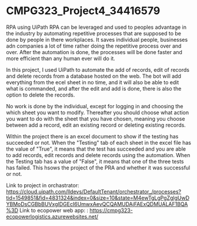 # CMPG323_Project4_34416579

RPA using UiPath
RPA can be leveraged and used to peoples advantage in the industry by automating repetitive processes that are supposed to be done by people in there workplaces. It saves individual people, businesses adn companies a lot of time rather doing the repetitive process over and over. After the automation is done, the processes will be done faster and more efficient than any human ever will do it.

In this project, I used UiPath to automate the add of records, edit of records and delete records from a database hosted on the web. The bot will add everything from the ecel sheet in no time, and it will also be able to edit what is commanded, and after the edit and add is done, there is also the option to delete the records.

No work is done by the individual, except for logging in and choosing the which sheet you want to modify. Thereafter you should choose what action you want to do with the sheet that you have chosen, meaning you choose between add a record, edit an existing record or deleting existing records.

Within the project there is an excel document to show if the testing has succeeded or not. When the "Testing" tab of each sheet in the excel file has the value of "True", it means that the test has succeeded and you are able to add records, edit records and delete records using the automation. When the Testing tab has a value of "False", it means that one of the three tests has failed. This hsows the project of the PRA and whether it was successful or not.

Link to project in orchastrator: https://cloud.uipath.com/lldevs/DefaultTenant/orchestrator_/processes?tid=1549851&fid=4831324&index=0&size=10&state=M4ewTgLgPgZglgUwDYBMoDsCGBbBUVxgIDGEcI6UmwxAevQCQAMUDAjFAExQDMUALAF1BQA%3D
Link to ecopower web app: : https://cmpg323-ecopowerlogistics.azurewebsites.net/
